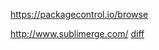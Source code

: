 https://packagecontrol.io/browse

http://www.sublimerge.com/
[diff](https://www.baidu.com/s?wd=sublime%20diff&rsp=7&f=1&oq=sublime%20text%202%20git%20diff&ie=utf-8&usm=1&rsv_idx=1&rsv_pq=cfce370e0001f8b2&rsv_t=f082oXocyyZEtUJiY8xXUWCXHJAmAS%2F98qDSxSRpAGqve4zUMBLdk%2Bi5oRk&rsv_ers=xn1&rs_src=0)
